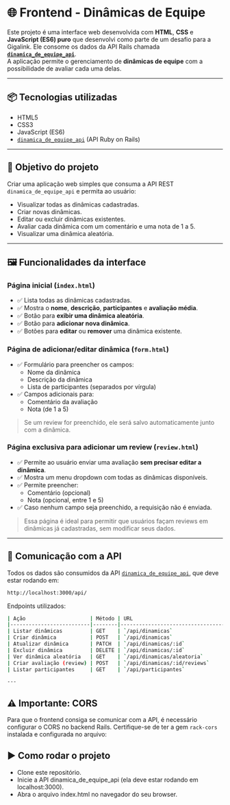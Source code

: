# 🌐 Frontend - Dinâmicas de Equipe

Este projeto é uma interface web desenvolvida com **HTML**, **CSS** e **JavaScript (ES6) puro** que desenvolvi como parte de um desafio para a Gigalink. Ele consome os dados da API Rails chamada **[`dinamica_de_equipe_api`](https://github.com/guerrinharj/dinamica_de_equipe_api)**.  
A aplicação permite o gerenciamento de **dinâmicas de equipe** com a possibilidade de avaliar cada uma delas.

---

## 📦 Tecnologias utilizadas

- HTML5  
- CSS3  
- JavaScript (ES6)  
- [`dinamica_de_equipe_api`](https://github.com/guerrinharj/dinamica_de_equipe_api) (API Ruby on Rails)

---

## 🧠 Objetivo do projeto

Criar uma aplicação web simples que consuma a API REST `dinamica_de_equipe_api` e permita ao usuário:

- Visualizar todas as dinâmicas cadastradas.
- Criar novas dinâmicas.
- Editar ou excluir dinâmicas existentes.
- Avaliar cada dinâmica com um comentário e uma nota de 1 a 5.
- Visualizar uma dinâmica aleatória.

---

## 🖼️ Funcionalidades da interface

### Página inicial (`index.html`)

- ✅ Lista todas as dinâmicas cadastradas.
- ✅ Mostra o **nome**, **descrição**, **participantes** e **avaliação média**.
- ✅ Botão para **exibir uma dinâmica aleatória**.
- ✅ Botão para **adicionar nova dinâmica**.
- ✅ Botões para **editar** ou **remover** uma dinâmica existente.

### Página de adicionar/editar dinâmica (`form.html`)

- ✅ Formulário para preencher os campos:
  - Nome da dinâmica
  - Descrição da dinâmica
  - Lista de participantes (separados por vírgula)
- ✅ Campos adicionais para:
  - Comentário da avaliação
  - Nota (de 1 a 5)

> Se um review for preenchido, ele será salvo automaticamente junto com a dinâmica.


### Página exclusiva para adicionar um review (`review.html`)

- ✅ Permite ao usuário enviar uma avaliação **sem precisar editar a dinâmica**.
- ✅ Mostra um menu dropdown com todas as dinâmicas disponíveis.
- ✅ Permite preencher:
  - Comentário (opcional)
  - Nota (opcional, entre 1 e 5)
- ✅ Caso nenhum campo seja preenchido, a requisição não é enviada.

> Essa página é ideal para permitir que usuários façam reviews em dinâmicas já cadastradas, sem modificar seus dados.

---

## 🔌 Comunicação com a API

Todos os dados são consumidos da API [`dinamica_de_equipe_api`](https://github.com/guerrinharj/dinamica_de_equipe_api), que deve estar rodando em:

```bash
http://localhost:3000/api/
```

Endpoints utilizados:
```bash
| Ação                     | Método | URL                                   |
|--------------------------|--------|----------------------------------------|
| Listar dinâmicas         | GET    | `/api/dinamicas`                      |
| Criar dinâmica           | POST   | `/api/dinamicas`                      |
| Atualizar dinâmica       | PATCH  | `/api/dinamicas/:id`                 |
| Excluir dinâmica         | DELETE | `/api/dinamicas/:id`                 |
| Ver dinâmica aleatória   | GET    | `/api/dinamicas/aleatoria`           |
| Criar avaliação (review) | POST   | `/api/dinamicas/:id/reviews`         |
| Listar participantes     | GET    | `/api/participantes`                 |

---
```



## ⚠️ Importante: CORS

Para que o frontend consiga se comunicar com a API, é necessário configurar o CORS no backend Rails. Certifique-se de ter a gem `rack-cors` instalada e configurada no arquivo:

## ▶️ Como rodar o projeto
- Clone este repositório.
- Inicie a API dinamica_de_equipe_api (ela deve estar rodando em localhost:3000).
- Abra o arquivo index.html no navegador do seu browser.
